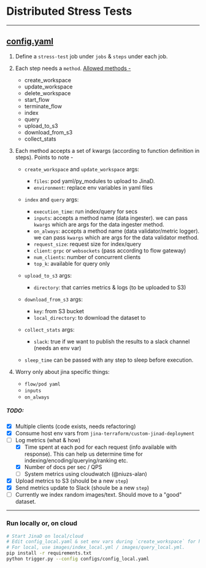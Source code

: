 # Distributed Stress Tests

---------------------------

## [config.yaml](configs/config_remote.yaml)

1. Define a `stress-test` job under `jobs` & `steps` under each job.

1. Each step needs a `method`.
   [Allowed methods -](./steps.py)

   - create_workspace
   - update_workspace
   - delete_workspace
   - start_flow
   - terminate_flow
   - index
   - query
   - upload_to_s3
   - download_from_s3
   - collect_stats

1. Each method accepts a set of kwargs (according to function definition in steps).
   Points to note -

    - `create_workspace` and `update_workspace` args:
      - `files`: pod yaml/py_modules to upload to JinaD.
      - `environment`: replace env variables in yaml files

    - `index` and `query` args:
      - `execution_time`: run index/query for secs
      - `inputs`: accepts a method name (data ingester). we can pass `kwargs` which are args for the data ingester method.
      - `on_always`: accepts a method name (data validator/metric logger). we can pass `kwargs` which are args for the data validator method.
      - `request_size`: request size for index/query
      - `client`: `grpc` or `websockets` (pass according to flow gateway)
      - `num_clients`: number of concurrent clients
      - `top_k`: available for query only

    - `upload_to_s3` args:
      - `directory`: that carries metrics & logs (to be uploaded to S3)

    - `download_from_s3` args:
      - `key`: from S3 bucket
      - `local_directory`: to download the dataset to

    - `collect_stats` args:
      - `slack`: true if we want to publish the results to a slack channel (needs an env var)

    - `sleep_time` can be passed with any step to sleep before execution.

1. Worry only about jina specific things:

   - `flow/pod yaml`
   - `inputs`
   - `on_always`

##### TODO:

- [X] Multiple clients (code exists, needs refactoring)
- [X] Consume host env vars from `jina-terraform/custom-jinad-deployment`
- [ ] Log metrics (what & how)
  - [X] Time spent at each pod for each request (info available with response). This can help us determine time for indexing/encoding/querying/ranking etc.
  - [X] Number of docs per sec / QPS
  - [ ] System metrics using cloudwatch (@niuzs-alan)
- [X] Upload metrics to S3 (should be a new `step`)
- [X] Send metrics update to Slack (shoule be a new `step`)
- [ ] Currently we index random images/text. Should move to a "good" dataset.

---------------------------

### Run locally or, on cloud

```bash
# Start JinaD on local/cloud
# Edit config_local.yaml & set env vars during `create_workspace` for host details.
# For local, use images/index_local.yml / images/query_local.yml.
pip install -r requirements.txt
python trigger.py --config configs/config_local.yaml
```

